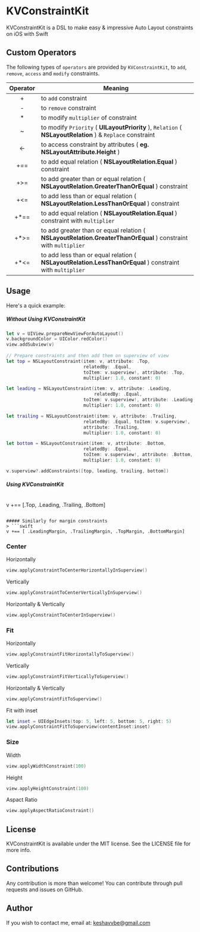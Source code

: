 # KVConstraintKit
KVConstraintKit is a DSL to make easy & impressive Auto Layout constraints on iOS with Swift

## Custom Operators
The following types of `operators` are provided by `KVConstraintKit`, to `add`, `remove`, `access` and `modify` constraints.

| Operator | Meaning |
| :--------: |-------|
| + | to `add` constraint |
| - | to `remove` constraint |
| * | to modify `multiplier` of constraint |
| ~ | to modify `Priority` ( **UILayoutPriority** ), `Relation` ( **NSLayoutRelation** ) & `Replace` constraint|
| <- | to access constraint by attributes ( **eg. NSLayoutAttribute.Height** ) |
| +== | to add equal relation ( **NSLayoutRelation.Equal** ) constraint |
| +>= | to add greater than or equal relation ( **NSLayoutRelation.GreaterThanOrEqual** ) constraint |
| +<= | to add less than or equal relation ( **NSLayoutRelation.LessThanOrEqual** ) constraint |
| +*== | to add equal relation ( **NSLayoutRelation.Equal** ) constraint with `multiplier` |
| +*>= | to add greater than or equal relation ( **NSLayoutRelation.GreaterThanOrEqual** ) constraint with `multiplier` |
| +*<= | to add less than or equal relation ( **NSLayoutRelation.LessThanOrEqual** ) constraint with `multiplier` |


## Usage

Here's a quick example:
##### Without Using KVConstraintKit
```swift
let v = UIView.prepareNewViewForAutoLayout()
v.backgroundColor = UIColor.redColor()
view.addSubview(v)
        
// Prepare constraints and then add them on superview of view
let top = NSLayoutConstraint(item: v, attribute: .Top,
                             relatedBy: .Equal,
                             toItem: v.superview!, attribute: .Top,
                             multiplier: 1.0, constant: 0)

let leading = NSLayoutConstraint(item: v, attribute: .Leading,
                                 relatedBy: .Equal,
                             toItem: v.superview!, attribute: .Leading,
                             multiplier: 1.0, constant: 0)

let trailing = NSLayoutConstraint(item: v, attribute: .Trailing,
                             relatedBy: .Equal, toItem: v.superview!,
                             attribute: .Trailing,
                             multiplier: 1.0, constant: 0)

let bottom = NSLayoutConstraint(item: v, attribute: .Bottom,
                             relatedBy: .Equal,
                             toItem: v.superview!, attribute: .Bottom,
                             multiplier: 1.0, constant: 0)

v.superview?.addConstraints([top, leading, trailing, bottom])

```
##### Using KVConstraintKit

> ```swift
v +== [.Top, .Leading, .Trailing, .Bottom]
```

##### Similarly for margin constraints
> ```swift
v +== [ .LeadingMargin, .TrailingMargin, .TopMargin, .BottomMargin]
```

### Center
Horizontally

```swift
view.applyConstraintToCenterHorizontallyInSuperview()
```
Vertically

```swift
view.applyConstraintToCenterVerticallyInSuperview()
```
Horizontally & Vertically

```swift
view.applyConstraintToCenterInSuperview()
```

### Fit
Horizontally

```swift
view.applyConstraintFitHorizontallyToSuperview()
```
Vertically

```swift
view.applyConstraintFitVerticallyToSuperview()
```
Horizontally & Vertically

```swift
view.applyConstraintFitToSuperview()
```

Fit with inset

```swift
let inset = UIEdgeInsets(top: 5, left: 5, bottom: 5, right: 5)    
view.applyConstraintFitToSuperview(contentInset:inset)
```
### Size

Width

```swift
view.applyWidthConstraint(100)
```

Height

```swift
view.applyHeightConstraint(100)
```

Aspact Ratio

```swift
view.applyAspectRatioConstraint()
```

## License

KVConstraintKit is available under the MIT license. See the LICENSE file for more info.

## Contributions

Any contribution is more than welcome! You can contribute through pull requests and issues on GitHub.

## Author

If you wish to contact me, email at: keshavvbe@gmail.com
